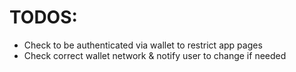 # TODOS:

- Check to be authenticated via wallet to restrict app pages
- Check correct wallet network & notify user to change if needed